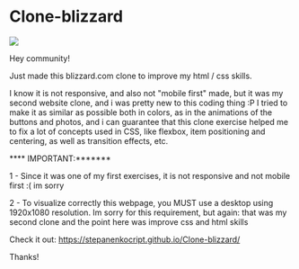 # Clone-blizzard

![](blizzard.gif)

Hey community!

Just made this blizzard.com clone to improve my html / css skills.

I know it is not responsive, and also not "mobile first" made, but it was my second website clone, and i was pretty new to this coding thing :P
I tried to make it as similar as possible both in colors, as in the animations of the buttons and photos, and i can guarantee that this clone exercise helped me to fix a lot of concepts used in CSS, like flexbox, item positioning and centering, as well as transition effects, etc. 

**** IMPORTANT:*******

1 - Since it was one of my first exercises, it is not responsive and not mobile first :( im sorry

2 - To visualize correctly this webpage, you MUST use a desktop using 1920x1080 resolution. Im sorry for this requirement, but again: that was my second clone and the point here was improve css and html skills

Check it out: https://stepanenkocript.github.io/Clone-blizzard/

Thanks!
